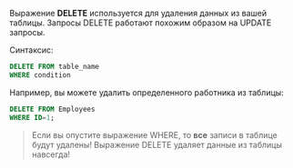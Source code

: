 Выражение **DELETE** используется для удаления данных из вашей таблицы. Запросы DELETE работают похожим образом на UPDATE запросы.  

Синтаксис:  
```sql  
DELETE FROM table_name  
WHERE condition  
```  

Например, вы можете удалить определенного работника из таблицы:  
```sql  
DELETE FROM Employees  
WHERE ID=1;  
```  
>Если вы опустите выражение WHERE, то **все** записи в таблице будут удалены!
Выражение DELETE удаляет данные из таблицы навсегда!
